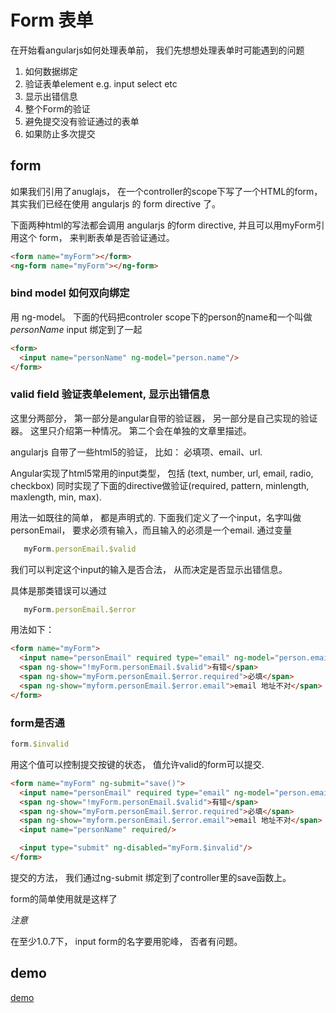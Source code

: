 # Form 表单

在开始看angularjs如何处理表单前， 我们先想想处理表单时可能遇到的问题

1. 如何数据绑定
1. 验证表单element e.g. input select etc
1. 显示出错信息
1. 整个Form的验证
1. 避免提交没有验证通过的表单
1. 如果防止多次提交

## form

如果我们引用了anuglajs， 在一个controller的scope下写了一个HTML的form，
其实我们已经在使用 angularjs 的 form directive 了。

下面两种html的写法都会调用 angularjs 的form directive, 并且可以用myForm引用这个
form， 来判断表单是否验证通过。

```html
<form name="myForm"></form>
<ng-form name="myForm"></ng-form>
```

### bind model 如何双向绑定

用 ng-model。 下面的代码把controler scope下的person的name和一个叫做 _personName_
input 绑定到了一起


```html
<form>
  <input name="personName" ng-model="person.name"/>
</form>

```

### valid field 验证表单element, 显示出错信息

 这里分两部分， 第一部分是angular自带的验证器， 另一部分是自己实现的验证器。
 这里只介绍第一种情况。 第二个会在单独的文章里描述。

 angularjs 自带了一些html5的验证， 比如： 必填项、email、url.

 Angular实现了html5常用的input类型， 包括 (text, number, url, email, radio, checkbox)
 同时实现了下面的directive做验证(required, pattern, minlength, maxlength, min, max).

 用法一如既往的简单， 都是声明式的. 下面我们定义了一个input，名字叫做 personEmail，
 要求必须有输入，而且输入的必须是一个email. 通过变量
 ```js
    myForm.personEmail.$valid
 ```
 我们可以判定这个input的输入是否合法， 从而决定是否显示出错信息。

 具体是那类错误可以通过
 ```js
    myForm.personEmail.$error
 ```
 用法如下：
 


```html
<form name="myForm">
  <input name="personEmail" required type="email" ng-model="person.email"/>
  <span ng-show="!myForm.personEmail.$valid">有错</span>
  <span ng-show="myForm.personEmail.$error.required">必填</span>
  <span ng-show="myform.personEmail.$error.email">email 地址不对</span>
</form>
```

### form是否通


```js
form.$invalid
```

用这个值可以控制提交按键的状态， 值允许valid的form可以提交.

```html
<form name="myForm" ng-submit="save()">
  <input name="personEmail" required type="email" ng-model="person.email"/>
  <span ng-show="!myForm.personEmail.$valid">有错</span>
  <span ng-show="myForm.personEmail.$error.required">必填</span>
  <span ng-show="myform.personEmail.$error.email">email 地址不对</span>
  <input name="personName" required/>

  <input type="submit" ng-disabled="myForm.$invalid"/>
</form>

```

提交的方法， 我们通过ng-submit 绑定到了controller里的save函数上。


form的简单使用就是这样了

*注意*

在至少1.0.7下， input form的名字要用驼峰， 否者有问题。

## demo

[demo](http://plnkr.co/wWi2nmAZuss3AAoSQsyN)
